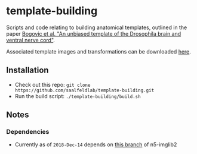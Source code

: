 # template-building
Scripts and code relating to building anatomical templates, outlined in the paper [Bogovic et al. "An unbiased template of the Drosophila brain and ventral nerve cord"](https://www.biorxiv.org/content/early/2018/07/25/376384).

Associated template images and transformations can be downloaded [here](https://www.janelia.org/open-science/jrc-2018-brain-templates).

## Installation
* Check out this repo: `git clone https://github.com/saalfeldlab/template-building.git`
* Run the build script: `./template-building/build.sh`


## Notes
### Dependencies
* Currently as of `2018-Dec-14` depends on [this branch](https://github.com/saalfeldlab/n5-imglib2/pull/6/commits/3c915776891c6175cd1af959c5c02bb5b6c4901c) of n5-imglib2
